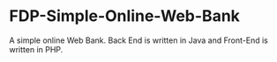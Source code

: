 # FDP-Simple-Online-Web-Bank
A simple online Web Bank. Back End is written in Java and Front-End is written in PHP.
